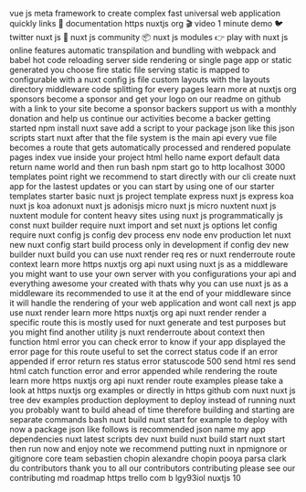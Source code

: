 vue js meta framework to create complex fast universal web application quickly links 📘 documentation https nuxtjs org 🎬 video 1 minute demo 🐦 twitter nuxt js 👥 nuxt js community 📦 nuxt js modules 👉 play with nuxt js online features automatic transpilation and bundling with webpack and babel hot code reloading server side rendering or single page app or static generated you choose fire static file serving static is mapped to configurable with a nuxt config js file custom layouts with the layouts directory middleware code splitting for every pages learn more at nuxtjs org sponsors become a sponsor and get your logo on our readme on github with a link to your site become a sponsor backers support us with a monthly donation and help us continue our activities become a backer getting started npm install nuxt save add a script to your package json like this json scripts start nuxt after that the file system is the main api every vue file becomes a route that gets automatically processed and rendered populate pages index vue inside your project html hello name export default data return name world and then run bash npm start go to http localhost 3000 templates point right we recommend to start directly with our cli create nuxt app for the lastest updates or you can start by using one of our starter templates starter basic nuxt js project template express nuxt js express koa nuxt js koa adonuxt nuxt js adonisjs micro nuxt js micro nuxtent nuxt js nuxtent module for content heavy sites using nuxt js programmatically js const nuxt builder require nuxt import and set nuxt js options let config require nuxt config js config dev process env node env production let nuxt new nuxt config start build process only in development if config dev new builder nuxt build you can use nuxt render req res or nuxt renderroute route context learn more https nuxtjs org api nuxt using nuxt js as a middleware you might want to use your own server with you configurations your api and everything awesome your created with thats why you can use nuxt js as a middleware its recommended to use it at the end of your middleware since it will handle the rendering of your web application and wont call next js app use nuxt render learn more https nuxtjs org api nuxt render render a specific route this is mostly used for nuxt generate and test purposes but you might find another utility js nuxt renderroute about context then function html error you can check error to know if your app displayed the error page for this route useful to set the correct status code if an error appended if error return res status error statuscode 500 send html res send html catch function error and error appended while rendering the route learn more https nuxtjs org api nuxt render route examples please take a look at https nuxtjs org examples or directly in https github com nuxt nuxt js tree dev examples production deployment to deploy instead of running nuxt you probably want to build ahead of time therefore building and starting are separate commands bash nuxt build nuxt start for example to deploy with now a package json like follows is recommended json name my app dependencies nuxt latest scripts dev nuxt build nuxt build start nuxt start then run now and enjoy note we recommend putting nuxt in npmignore or gitignore core team sebastien chopin alexandre chopin pooya parsa clark du contributors thank you to all our contributors contributing please see our contributing md roadmap https trello com b lgy93iol nuxtjs 10